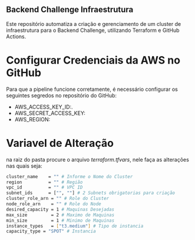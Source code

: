 ## Backend Challenge Infraestrutura
Este repositório automatiza a criação e gerenciamento de um cluster de infraestrutura para o Backend Challenge, utilizando Terraform e GitHub Actions.

# Configurar Credenciais da AWS no GitHub
Para que a pipeline funcione corretamente, é necessário configurar os seguintes segredos no repositório do GitHub:

- AWS_ACCESS_KEY_ID:.
- AWS_SECRET_ACCESS_KEY:
- AWS_REGION:

# Variavel de Alteração
na raiz do pasta procure o arquivo *terraform.tfvars*, nele faça as alterações nas quais seja:
```bash
cluster_name    = "" # Informe o Nome do Cluster
region          = "" # Região 
vpc_id          = "" # VPC ID
subnet_ids      = ["", ""] # 2 Subnets obrigatorias para criação
cluster_role_arn = "" # Role do Cluster
node_role_arn    = "" # Role do Node
desired_capacity = 1 # Maquinas Desejadas
max_size         = 2 # Maximo de Maquinas
min_size         = 1 # Minimo de Maquinas
instance_types   = ["t3.medium"] # Tipo de instancia
capacity_type = "SPOT" # Instancia
```
#